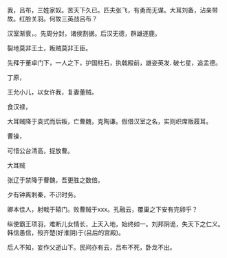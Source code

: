 我，吕布，三姓家奴。苦天下久已。匹夫张飞，有勇而无谋。大耳刘备，沾亲带故。红脸关羽。何故三英战吕布？

  

汉室渐衰，。先周分封，诸侯割据。后汉无德，群雄逐鹿。

  

裂地莫非王土，叛贼莫非王臣。

  

先拜于董卓门下，一人之下，护国柱石，执戟殿前，雄姿英发. 破七星，追孟德。

  

丁原，

  

王允小儿，以女许我，复妻董贼。

  

食汉禄，

  

大耳贼降于袁式而后叛，亡曹魏，克陶谦。假借汉室之名，实则织席贩履耳。

  

曹操，

  

可惜公台清高，捉放曹。

  

大耳贼

  

张辽于禁降于曹魏，吾更胜之数倍。

  

夕有钟离刺秦，不识时务。

  

卿本佳人，射戟于辕门。败曹贼于xxx。孔融云，覆巢之下安有完卵乎？

  

纵使霸王项羽，难断儿女情长，上天入地，始终如一。刘邦阴诡，失天下之仁义。韩信愚信，殁齐楚(好淮阴)于(吕后的宫殿)。

  

后人不知，妄作父逝山下。民间亦有云，吕布不死，卧龙不出。